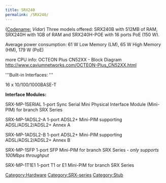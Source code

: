 ```yaml
---
title: SRX240
permalink: /SRX240/
---
```


([Codename:](/codenames "wikilink") *Vidar*)
Three models offered: SRX240B with 512MB of RAM, SRX240H with 1GB of RAM and SRX240H-POE with 16 ports PoE (150 W).

Average power consumption:
61 W Low Memory (LM),
65 W High Memory (HM), 179 W (PoE)

more CPU info:
OCTEON Plus CN52XX - Block Diagram
<http://www.caviumnetworks.com/OCTEON-Plus_CN52XX.html>

'''Built-in Interfaces: '''

16 x 10/100/1000BASE-T

**Interface Modules:**

SRX-MP-1SERIAL 1-port Sync Serial Mini Physical Interface Module (Mini-PIM) for branch SRX Series

SRX-MP-1ADSL2-A 1-port ADSL2+ Mini-PIM supporting ADSL/ADSL2/ADSL2+ Annex A

SRX-MP-1ADSL2-B 1-port ADSL2+ Mini-PIM supporting ADSL/ADSL2/ADSL2+ Annex B

SRX-MP-1SFP 1-port SFP Mini-PIM for branch SRX Series - *only supports 100Mbps throughput*

SRX-MP-1T1E1 1-port T1 or E1 Mini-PIM for branch SRX Series

[Category:Hardware](/Category:Hardware "wikilink") [Category:SRX-series](/Category:SRX-series "wikilink") [Category:Stub](/Category:Stub "wikilink")